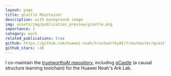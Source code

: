 ```yaml
---
layout: page
title: gCastle Maintainer
description: with background image
img: assets/img/publication_preview/gcastle.png
importance: 1
category: work
related_publications: true
github: https://github.com/huawei-noah/trustworthyAI/tree/master/gcastle
github_stars: ~1k
---
```


I co-maintain the [trustworthyAI repository](https://github.com/huawei-noah/trustworthyAI), including [gCastle](https://github.com/huawei-noah/trustworthyAI/tree/master/gcastle) (a causal structure learning toolchain) for the Huawei Noah's Ark Lab.

